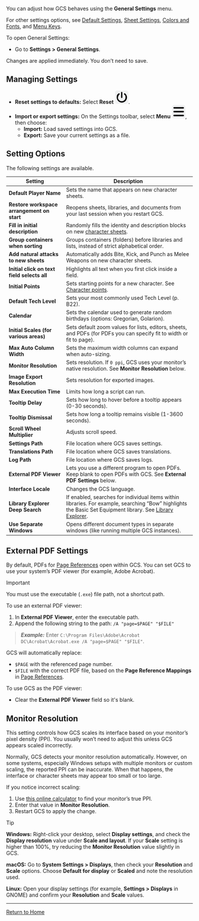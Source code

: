 You can adjust how GCS behaves using the **General Settings** menu.

For other settings options, see [Default Settings](Default%20Settings), [Sheet Settings](Sheet%20Settings), [Colors and Fonts](Colors%20and%20Fonts), and [Menu Keys](Menu%20Keys).

To open General Settings:

- Go to **Settings > General Settings**.

Changes are applied immediately. You don’t need to save.

## Managing Settings

- **Reset settings to defaults:** Select **Reset** ![](./images/icons/icn-reset.svg).
- **Import or export settings:** On the Settings toolbar, select **Menu** ![](./images/icons/icn-menu.svg), then choose:
  - **Import:** Load saved settings into GCS.
  - **Export:** Save your current settings as a file.

## Setting Options

The following settings are available.

| Setting                                     | Description                                                                                                                                                                      |
| ------------------------------------------- | -------------------------------------------------------------------------------------------------------------------------------------------------------------------------------- |
| **Default Player Name**                     | Sets the name that appears on new character sheets.                                                                                                                              |
| **Restore workspace arrangement on start**  | Reopens sheets, libraries, and documents from your last session when you restart GCS.                                                                                            |
| **Fill in initial description**             | Randomly fills the identity and description blocks on new [character sheets](Character%20Sheet%20Overview).                                                                      |
| **Group containers when sorting**           | Groups containers (folders) before libraries and lists, instead of strict alphabetical order.                                                                                    |
| **Add natural attacks to new sheets**       | Automatically adds Bite, Kick, and Punch as Melee Weapons on new character sheets.                                                                                               |
| **Initial click on text field selects all** | Highlights all text when you first click inside a field.                                                                                                                         |
| **Initial Points**                          | Sets starting points for a new character. See [Character points](Character%20Points).                                                                                            |
| **Default Tech Level**                      | Sets your most commonly used Tech Level (p. B22).                                                                                                                                |
| **Calendar**                                | Sets the calendar used to generate random birthdays (options: Gregorian, Golarion).                                                                                              |
| **Initial Scales (for various areas)**      | Sets default zoom values for lists, editors, sheets, and PDFs (for PDFs you can specify fit to width or fit to page).                                                            |
| **Max Auto Column Width**                   | Sets the maximum width columns can expand when auto-sizing.                                                                                                                      |
| **Monitor Resolution**                      | Sets resolution. If `0 ppi`, GCS uses your monitor’s native resolution. See **Monitor Resolution** below.                                                                        |
| **Image Export Resolution**                 | Sets resolution for exported images.                                                                                                                                             |
| **Max Execution Time**                      | Limits how long a script can run.                                                                                                                                                |
| **Tooltip Delay**                           | Sets how long to hover before a tooltip appears (0-30 seconds).                                                                                                                  |
| **Tooltip Dismissal**                       | Sets how long a tooltip remains visible (1-3600 seconds).                                                                                                                        |
| **Scroll Wheel Multiplier**                 | Adjusts scroll speed.                                                                                                                                                            |
| **Settings Path**                           | File location where GCS saves settings.                                                                                                                                          |
| **Translations Path**                       | File location where GCS saves translations.                                                                                                                                      |
| **Log Path**                                | File location where GCS saves logs.                                                                                                                                              |
| **External PDF Viewer**                     | Lets you use a different program to open PDFs. Keep blank to open PDFs with GCS. See **External PDF Settings** below.                                                            |
| **Interface Locale**                        | Changes the GCS language.                                                                                                                                                        |
| **Library Explorer Deep Search**            | If enabled, searches for individual items within libraries. For example, searching “Bow” highlights the Basic Set Equipment library. See [Library Explorer](Library%20Explorer). |
| **Use Separate Windows**                    | Opens different document types in separate windows (like running multiple GCS instances).                                                                                        |

## External PDF Settings

By default, PDFs for [Page References](Page%20References) open within GCS. You can set GCS to use your system’s PDF viewer (for example, Adobe Acrobat).

> [!IMPORTANT]
> You must use the executable (`.exe`) file path, not a shortcut path.

To use an external PDF viewer:

1. In **External PDF Viewer**, enter the executable path.
2. Append the following string to the path: `/A "page=$PAGE" "$FILE"`

> **_Example:_** Enter `C:\Program Files\Adobe\Acrobat DC\Acrobat\Acrobat.exe /A "page=$PAGE" "$FILE"`.

GCS will automatically replace:

- `$PAGE` with the referenced page number.
- `$FILE` with the correct PDF file, based on the **Page Reference Mappings** in [Page References](Page%20References).

To use GCS as the PDF viewer:

- Clear the **External PDF Viewer** field so it's blank.

## Monitor Resolution

This setting controls how GCS scales its interface based on your monitor’s pixel density (PPI). You usually won’t need to adjust this unless GCS appears scaled incorrectly.

Normally, GCS detects your monitor resolution automatically. However, on some systems, especially Windows setups with multiple monitors or custom scaling, the reported PPI can be inaccurate. When that happens, the interface or character sheets may appear too small or too large.

If you notice incorrect scaling:

1. Use [this online calculator](https://www.sven.de/dpi/) to find your monitor’s true PPI.
2. Enter that value in **Monitor Resolution**.
3. Restart GCS to apply the change.

> [!TIP]
> **Windows:** Right-click your desktop, select **Display settings**, and check the **Display resolution** value under **Scale and layout**. If your **Scale** setting is higher than 100%, try reducing the **Monitor Resolution** value slightly in GCS.
>
> **macOS:** Go to **System Settings > Displays**, then check your **Resolution** and **Scale** options. Choose **Default for display** or **Scaled** and note the resolution used.
>
> **Linux:** Open your display settings (for example, **Settings > Displays** in GNOME) and confirm your **Resolution** and **Scale** values.

---

[Return to Home](Home)
